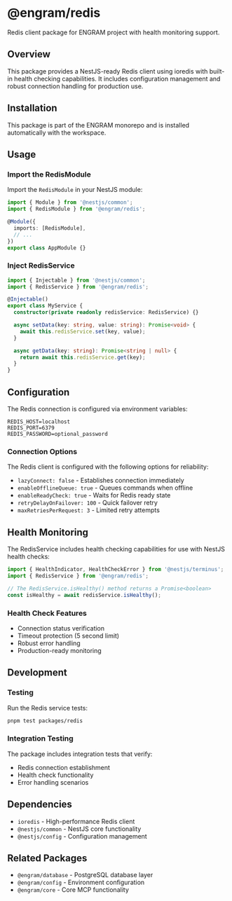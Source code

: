 # @engram/redis

Redis client package for ENGRAM project with health monitoring support.

## Overview

This package provides a NestJS-ready Redis client using ioredis with built-in health checking capabilities. It includes configuration management and robust connection handling for production use.

## Installation

This package is part of the ENGRAM monorepo and is installed automatically with the workspace.

## Usage

### Import the RedisModule

Import the `RedisModule` in your NestJS module:

```typescript
import { Module } from '@nestjs/common';
import { RedisModule } from '@engram/redis';

@Module({
  imports: [RedisModule],
  // ...
})
export class AppModule {}
```

### Inject RedisService

```typescript
import { Injectable } from '@nestjs/common';
import { RedisService } from '@engram/redis';

@Injectable()
export class MyService {
  constructor(private readonly redisService: RedisService) {}

  async setData(key: string, value: string): Promise<void> {
    await this.redisService.set(key, value);
  }

  async getData(key: string): Promise<string | null> {
    return await this.redisService.get(key);
  }
}
```

## Configuration

The Redis connection is configured via environment variables:

```env
REDIS_HOST=localhost
REDIS_PORT=6379
REDIS_PASSWORD=optional_password
```

### Connection Options

The Redis client is configured with the following options for reliability:

- `lazyConnect: false` - Establishes connection immediately
- `enableOfflineQueue: true` - Queues commands when offline
- `enableReadyCheck: true` - Waits for Redis ready state
- `retryDelayOnFailover: 100` - Quick failover retry
- `maxRetriesPerRequest: 3` - Limited retry attempts

## Health Monitoring

The RedisService includes health checking capabilities for use with NestJS health checks:

```typescript
import { HealthIndicator, HealthCheckError } from '@nestjs/terminus';
import { RedisService } from '@engram/redis';

// The RedisService.isHealthy() method returns a Promise<boolean>
const isHealthy = await redisService.isHealthy();
```

### Health Check Features

- Connection status verification
- Timeout protection (5 second limit)
- Robust error handling
- Production-ready monitoring

## Development

### Testing

Run the Redis service tests:

```bash
pnpm test packages/redis
```

### Integration Testing

The package includes integration tests that verify:

- Redis connection establishment
- Health check functionality
- Error handling scenarios

## Dependencies

- `ioredis` - High-performance Redis client
- `@nestjs/common` - NestJS core functionality
- `@nestjs/config` - Configuration management

## Related Packages

- `@engram/database` - PostgreSQL database layer
- `@engram/config` - Environment configuration
- `@engram/core` - Core MCP functionality
